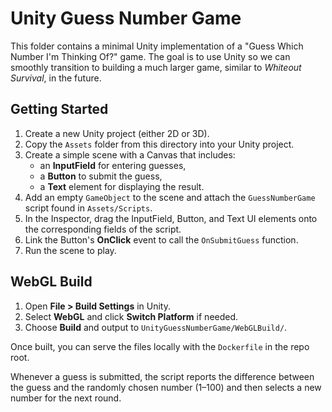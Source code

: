 # Unity Guess Number Game

This folder contains a minimal Unity implementation of a "Guess Which Number I'm Thinking Of?" game. The goal is to use Unity so we can smoothly transition to building a much larger game, similar to *Whiteout Survival*, in the future.

## Getting Started
1. Create a new Unity project (either 2D or 3D).
2. Copy the `Assets` folder from this directory into your Unity project.
3. Create a simple scene with a Canvas that includes:
   - an **InputField** for entering guesses,
   - a **Button** to submit the guess,
   - a **Text** element for displaying the result.
4. Add an empty `GameObject` to the scene and attach the `GuessNumberGame` script found in `Assets/Scripts`.
5. In the Inspector, drag the InputField, Button, and Text UI elements onto the corresponding fields of the script.
6. Link the Button's **OnClick** event to call the `OnSubmitGuess` function.
7. Run the scene to play.

## WebGL Build
1. Open **File > Build Settings** in Unity.
2. Select **WebGL** and click **Switch Platform** if needed.
3. Choose **Build** and output to `UnityGuessNumberGame/WebGLBuild/`.

Once built, you can serve the files locally with the `Dockerfile` in the repo root.

Whenever a guess is submitted, the script reports the difference between the guess and the randomly chosen number (1–100) and then selects a new number for the next round.
